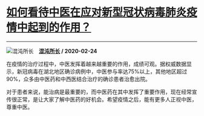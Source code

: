 # [如何看待中医在应对新型冠状病毒肺炎疫情中起到的作用？](https://www.zhihu.com/answer/1035166485)

-------------------------------------------------------------------------

![混沌所长](https://pic3.zhimg.com/v2-a8560662cf088c032255acf91d13ebe4.jpg?source=1940ef5c "混沌所长")&emsp;**[混沌所长](https://www.zhihu.com/people/hun-dun-suo-chang) / 2020-02-24**

在疫情的治疗过程中，中医发挥着越来越重要的作用，成绩可观。据权威数据显示，新冠病毒在湖北地区确诊病例中，中医参与率达75%以上，其他地区超过90%，众多由中医药和中西医结合治疗的确诊患者治愈出院。

对于患者来说，能治病是最重要的，而中医药在其中发挥了重要作用，现在经常宣传很正常，是让大家了解中医药的好机会。希望疫情之后，能有更多人正视中医，尊重中医。

